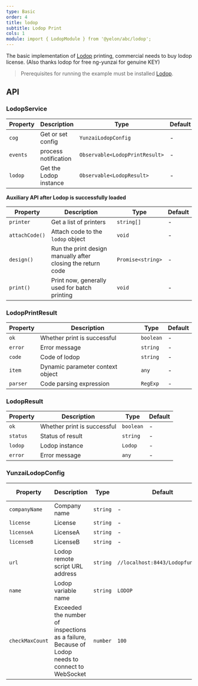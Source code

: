 ```yaml
---
type: Basic
order: 4
title: lodop
subtitle: Lodop Print
cols: 1
module: import { LodopModule } from '@yelon/abc/lodop';
---
```


The basic implementation of [Lodop](http://c-lodop.com/) printing, commercial needs to buy lodop license. (Also thanks lodop for free ng-yunzai for genuine KEY)

> Prerequisites for running the example must be installed [Lodop](http://c-lodop.com/download.html).

## API

### LodopService

| Property | Description | Type | Default |
|----------|-------------|------|---------|
| `cog` | Get or set config | `YunzaiLodopConfig` | - |
| `events` | process notification | `Observable<LodopPrintResult>` | - |
| `lodop` | Get the Lodop instance | `Observable<LodopResult>` | - |

**Auxiliary API after Lodop is successfully loaded**

| Property | Description | Type | Default |
|----------|-------------|------|---------|
| `printer` | Get a list of printers | `string[]` | - |
| `attachCode()` | Attach code to the `lodop` object | `void` | - |
| `design()` | Run the print design manually after closing the return code | `Promise<string>` | - |
| `print()` | Print now, generally used for batch printing | `void` | - |

### LodopPrintResult

| Property | Description | Type | Default |
|----------|-------------|------|---------|
| `ok` | Whether print is successful | `boolean` | - |
| `error` | Error message | `string` | - |
| `code` | Code of lodop | `string` | - |
| `item` | Dynamic parameter context object | `any` | - |
| `parser` | Code parsing expression | `RegExp` | - |

### LodopResult

| Property | Description | Type | Default |
|----------|-------------|------|---------|
| `ok` | Whether print is successful | `boolean` | - |
| `status` | Status of result | `string` | - |
| `lodop` | Lodop instance | `Lodop` | - |
| `error` | Error message | `any` | - |

### YunzaiLodopConfig

| Property | Description | Type | Default | Global Config |
|----------|-------------|------|---------|---------------|
| `companyName` | Company name | `string` | - | ✅ |
| `license` | License | `string` | - | ✅ |
| `licenseA` | LicenseA | `string` | - | ✅ |
| `licenseB` | LicenseB | `string` | - | ✅ |
| `url` | Lodop remote script URL address | `string` | `//localhost:8443/Lodopfuncs.js` | ✅ |
| `name` | Lodop variable name | `string` | `LODOP` | ✅ |
| `checkMaxCount` | Exceeded the number of inspections as a failure, Because of Lodop needs to connect to WebSocket | `number` | `100` | ✅ |
